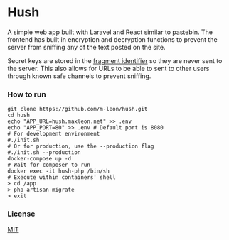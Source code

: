# Hush
A simple web app built with Laravel and React similar to pastebin. The frontend has built in encryption and decryption functions to prevent the server from sniffing any of the text posted on the site.

Secret keys are stored in the [fragment identifier](https://tools.ietf.org/html/rfc1808#section-2.4.1) so they are never sent to the server. This also allows for URLs to be able to sent to other users through known safe channels to prevent sniffing.

### How to run
```
git clone https://github.com/m-leon/hush.git
cd hush
echo "APP_URL=hush.maxleon.net" >> .env
echo "APP_PORT=80" >> .env # Default port is 8080
# For development environment
#./init.sh
# Or for production, use the --production flag
#./init.sh --production
docker-compose up -d
# Wait for composer to run
docker exec -it hush-php /bin/sh
# Execute within containers' shell
> cd /app
> php artisan migrate
> exit
```

### License
[MIT](https://opensource.org/licenses/MIT)
